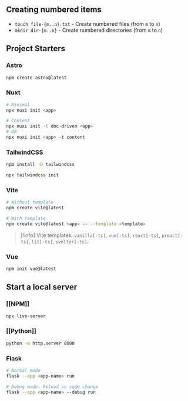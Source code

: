 ## Creating numbered items

- `touch file-{m..n}.txt` - Create numbered files (from `m` to `n`)
- `mkdir dir-{m..n}` - Create numbered directories (from `m` to `n`)

## Project Starters

### Astro

```bash
npm create astro@latest
```

### Nuxt

```bash
# Minimal
npx nuxi init <app>

# Content
npx nuxi init -t doc-driven <app>
# OR
npx nuxi init <app> -t content
```

### TailwindCSS

```bash
npm install -D tailwindcss

npx tailwindcss init
```

### Vite

```bash
# Without template
npm create vite@latest

# With template
npm create vite@latest <app> -- --template <template>
```

> [!info]
> Vite templates: `vanilla[-ts]`, `vue[-ts]`, `react[-ts]`, `preact[-ts]`, `lit[-ts]`, `svelter[-ts]`.

### Vue

```bash
npm init vue@latest
```

## Start a local server

### [[NPM]]

```bash
npx live-server
```

### [[Python]]

```bash
python -m http.server 8080
```

### Flask

```bash
# Normal mode
flask --app <app-name> run

# Debug mode: Reload on code change
flask --app <app-name> --debug run
```